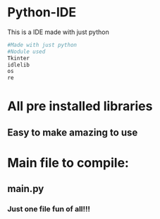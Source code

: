 # Python-IDE
This is a IDE made with just python

```python
#Made with just python
#Nodule used
Tkinter
idlelib
os
re
```
# All pre installed libraries

   ## Easy to make amazing to use

# Main file to compile:
   ## main.py


### Just one file fun of all!!!
